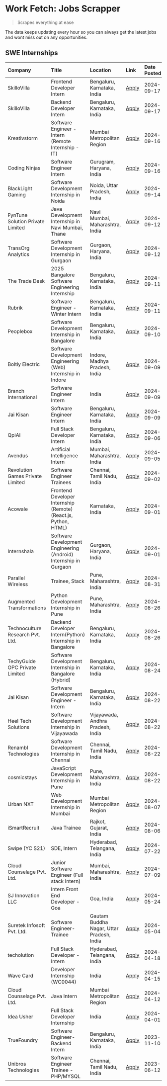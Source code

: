 # Work Fetch: Jobs Scrapper
> Scrapes everything at ease

The data keeps updating every hour so you can always get the latest jobs and wont miss out on any opportunities.

## SWE Internships
<!--START_SECTION:workfetch-->
| Company                          | Title                                                            | Location                                  | Link                                                                                                                                                                                                                                                                                      | Date Posted   |
|:---------------------------------|:-----------------------------------------------------------------|:------------------------------------------|:------------------------------------------------------------------------------------------------------------------------------------------------------------------------------------------------------------------------------------------------------------------------------------------|:--------------|
| SkilloVilla                      | Frontend Developer Intern                                        | Bengaluru, Karnataka, India               | [Apply](https://in.linkedin.com/jobs/view/frontend-developer-intern-at-skillovilla-4025873510?position=22&pageNum=0&refId=gtFRH8VUDCODGuu4xmJjqQ%3D%3D&trackingId=2pyEUZ64t7pjdnVPpsgucg%3D%3D&trk=public_jobs_jserp-result_search-card)                                                  | 2024-09-17    |
| SkilloVilla                      | Backend Developer Intern                                         | Bengaluru, Karnataka, India               | [Apply](https://in.linkedin.com/jobs/view/backend-developer-intern-at-skillovilla-4025860894?position=38&pageNum=0&refId=gtFRH8VUDCODGuu4xmJjqQ%3D%3D&trackingId=q6oWc0jAL0iMoB5Jyog9xg%3D%3D&trk=public_jobs_jserp-result_search-card)                                                   | 2024-09-17    |
| Kreativstorm                     | Software Engineer - Intern (Remote Internship - IT)              | Mumbai Metropolitan Region                | [Apply](https://in.linkedin.com/jobs/view/software-engineer-intern-remote-internship-it-at-kreativstorm-4027916502?position=21&pageNum=0&refId=gtFRH8VUDCODGuu4xmJjqQ%3D%3D&trackingId=7oEc13P5voiV42R9AxyPeA%3D%3D&trk=public_jobs_jserp-result_search-card)                             | 2024-09-16    |
| Coding Ninjas                    | Software Engineer Intern                                         | Gurugram, Haryana, India                  | [Apply](https://in.linkedin.com/jobs/view/software-engineer-intern-at-coding-ninjas-4025524828?position=51&pageNum=0&refId=gtFRH8VUDCODGuu4xmJjqQ%3D%3D&trackingId=e8MOAMDdz9Q2w%2BaZPFGFeg%3D%3D&trk=public_jobs_jserp-result_search-card)                                               | 2024-09-16    |
| BlackLight Gaming                | Software Development Internship in Noida                         | Noida, Uttar Pradesh, India               | [Apply](https://in.linkedin.com/jobs/view/software-development-internship-in-noida-at-blacklight-gaming-4026655870?position=4&pageNum=0&refId=gtFRH8VUDCODGuu4xmJjqQ%3D%3D&trackingId=QkS7US3j%2FJBGj2wsc3%2FmlQ%3D%3D&trk=public_jobs_jserp-result_search-card)                          | 2024-09-14    |
| FynTune Solution Private Limited | Java Development Internship in Navi Mumbai, Thane                | Navi Mumbai, Maharashtra, India           | [Apply](https://in.linkedin.com/jobs/view/java-development-internship-in-navi-mumbai-thane-at-fyntune-solution-private-limited-4024787489?position=16&pageNum=0&refId=gtFRH8VUDCODGuu4xmJjqQ%3D%3D&trackingId=iN8h62mEDMvk3EIVGAI9%2FA%3D%3D&trk=public_jobs_jserp-result_search-card)    | 2024-09-12    |
| TransOrg Analytics               | Software Development Internship in Gurgaon                       | Gurgaon, Haryana, India                   | [Apply](https://in.linkedin.com/jobs/view/software-development-internship-in-gurgaon-at-transorg-analytics-4024791052?position=35&pageNum=0&refId=gtFRH8VUDCODGuu4xmJjqQ%3D%3D&trackingId=hW0fhAmgGLyiGjd4AV63ZA%3D%3D&trk=public_jobs_jserp-result_search-card)                          | 2024-09-12    |
| The Trade Desk                   | 2025 Bangalore Software Engineering Internship                   | Bengaluru, Karnataka, India               | [Apply](https://in.linkedin.com/jobs/view/2025-bangalore-software-engineering-internship-at-the-trade-desk-3987456531?position=5&pageNum=0&refId=gtFRH8VUDCODGuu4xmJjqQ%3D%3D&trackingId=LNb5GO1zvIgvlVYxn7YYUw%3D%3D&trk=public_jobs_jserp-result_search-card)                           | 2024-09-11    |
| Rubrik                           | Software Engineer - Winter Intern                                | Bengaluru, Karnataka, India               | [Apply](https://in.linkedin.com/jobs/view/software-engineer-winter-intern-at-rubrik-4006567784?position=7&pageNum=0&refId=gtFRH8VUDCODGuu4xmJjqQ%3D%3D&trackingId=6yFe%2B6%2BBV7%2B68q095Fg3jQ%3D%3D&trk=public_jobs_jserp-result_search-card)                                            | 2024-09-11    |
| Peoplebox                        | Software Development Internship in Bangalore                     | Bengaluru, Karnataka, India               | [Apply](https://in.linkedin.com/jobs/view/software-development-internship-in-bangalore-at-peoplebox-4022411601?position=6&pageNum=0&refId=gtFRH8VUDCODGuu4xmJjqQ%3D%3D&trackingId=dwLe21mHEB1RTag7MjdOFQ%3D%3D&trk=public_jobs_jserp-result_search-card)                                  | 2024-09-10    |
| Boltly Electric                  | Software Development Engineering (Web) Internship in Indore      | Indore, Madhya Pradesh, India             | [Apply](https://in.linkedin.com/jobs/view/software-development-engineering-web-internship-in-indore-at-boltly-electric-4021686267?position=8&pageNum=0&refId=gtFRH8VUDCODGuu4xmJjqQ%3D%3D&trackingId=bjo1tG7jr6FIcVF%2FBVBnyg%3D%3D&trk=public_jobs_jserp-result_search-card)             | 2024-09-09    |
| Branch International             | Software Engineer Intern                                         | India                                     | [Apply](https://in.linkedin.com/jobs/view/software-engineer-intern-at-branch-international-3360513601?position=24&pageNum=0&refId=gtFRH8VUDCODGuu4xmJjqQ%3D%3D&trackingId=GB4AmSFkVNgn3xX1jOp0cg%3D%3D&trk=public_jobs_jserp-result_search-card)                                          | 2024-09-09    |
| Jai Kisan                        | Software Engineer Intern                                         | Bengaluru, Karnataka, India               | [Apply](https://in.linkedin.com/jobs/view/software-engineer-intern-at-jai-kisan-4024075360?position=34&pageNum=0&refId=gtFRH8VUDCODGuu4xmJjqQ%3D%3D&trackingId=0qMcxKNXrIjZztU2f4jnWA%3D%3D&trk=public_jobs_jserp-result_search-card)                                                     | 2024-09-09    |
| QpiAI                            | Full Stack Developer Intern                                      | Bengaluru, Karnataka, India               | [Apply](https://in.linkedin.com/jobs/view/full-stack-developer-intern-at-qpiai-4017395346?position=47&pageNum=0&refId=gtFRH8VUDCODGuu4xmJjqQ%3D%3D&trackingId=Fb1qvgl6zfVmZ%2F9lkXJUFg%3D%3D&trk=public_jobs_jserp-result_search-card)                                                    | 2024-09-06    |
| Avendus                          | Artificial Intelligence Intern                                   | Mumbai, Maharashtra, India                | [Apply](https://in.linkedin.com/jobs/view/artificial-intelligence-intern-at-avendus-4017956289?position=52&pageNum=0&refId=gtFRH8VUDCODGuu4xmJjqQ%3D%3D&trackingId=U6ybdiWHegrNs9CCNIoDeg%3D%3D&trk=public_jobs_jserp-result_search-card)                                                 | 2024-09-05    |
| Revolution Games Private Limited | Software Engineer Trainees                                       | Chennai, Tamil Nadu, India                | [Apply](https://in.linkedin.com/jobs/view/software-engineer-trainees-at-revolution-games-private-limited-4015912927?position=46&pageNum=0&refId=gtFRH8VUDCODGuu4xmJjqQ%3D%3D&trackingId=aLPVG1H4xq%2Fs%2Bi05N7Kp7g%3D%3D&trk=public_jobs_jserp-result_search-card)                        | 2024-09-02    |
| Acowale                          | Frontend Developer Internship (Remote) (React.js, Python, HTML)  | Karnataka, India                          | [Apply](https://in.linkedin.com/jobs/view/frontend-developer-internship-remote-react-js-python-html-at-acowale-4014663920?position=2&pageNum=0&refId=gtFRH8VUDCODGuu4xmJjqQ%3D%3D&trackingId=usLERczd7dcVcqI3r6MveQ%3D%3D&trk=public_jobs_jserp-result_search-card)                       | 2024-09-01    |
| Internshala                      | Software Development Engineering (Android) Internship in Gurgaon | Gurgaon, Haryana, India                   | [Apply](https://in.linkedin.com/jobs/view/software-development-engineering-android-internship-in-gurgaon-at-internshala-4015471580?position=10&pageNum=0&refId=gtFRH8VUDCODGuu4xmJjqQ%3D%3D&trackingId=s9l7lFbFm2S7UK1%2BiNRroA%3D%3D&trk=public_jobs_jserp-result_search-card)           | 2024-09-01    |
| Parallel Wireless                | Trainee, Stack                                                   | Pune, Maharashtra, India                  | [Apply](https://in.linkedin.com/jobs/view/trainee-stack-at-parallel-wireless-3905689841?position=50&pageNum=0&refId=gtFRH8VUDCODGuu4xmJjqQ%3D%3D&trackingId=HrV4rtiRCn3uxXdwExQrTQ%3D%3D&trk=public_jobs_jserp-result_search-card)                                                        | 2024-08-31    |
| Augmented Transformations        | Python Development Internship in Pune                            | Pune, Maharashtra, India                  | [Apply](https://in.linkedin.com/jobs/view/python-development-internship-in-pune-at-augmented-transformations-4010741884?position=20&pageNum=0&refId=gtFRH8VUDCODGuu4xmJjqQ%3D%3D&trackingId=Uy%2B1RVWEFiZMG%2Bx%2F%2BEdNSg%3D%3D&trk=public_jobs_jserp-result_search-card)                | 2024-08-26    |
| Technoculture Research Pvt. Ltd. | Backend Developer Intern(Python) Internship in Bangalore         | Bengaluru, Karnataka, India               | [Apply](https://in.linkedin.com/jobs/view/backend-developer-intern-python-internship-in-bangalore-at-technoculture-research-pvt-ltd-4010744714?position=31&pageNum=0&refId=gtFRH8VUDCODGuu4xmJjqQ%3D%3D&trackingId=3Krj6BtBCsFGcCMVJazfdw%3D%3D&trk=public_jobs_jserp-result_search-card) | 2024-08-26    |
| TechyGuide OPC Private Limited   | Software Development Internship in Bangalore (Hybrid)            | Bengaluru, Karnataka, India               | [Apply](https://in.linkedin.com/jobs/view/software-development-internship-in-bangalore-hybrid-at-techyguide-opc-private-limited-4009591646?position=45&pageNum=0&refId=gtFRH8VUDCODGuu4xmJjqQ%3D%3D&trackingId=vzhWzpwFOEgOzWD7VgeELA%3D%3D&trk=public_jobs_jserp-result_search-card)     | 2024-08-24    |
| Jai Kisan                        | Software Development Engineer - Intern                           | Bengaluru, Karnataka, India               | [Apply](https://in.linkedin.com/jobs/view/software-development-engineer-intern-at-jai-kisan-4027288169?position=14&pageNum=0&refId=gtFRH8VUDCODGuu4xmJjqQ%3D%3D&trackingId=KVD5OPQ2SR6YmHloDKePlw%3D%3D&trk=public_jobs_jserp-result_search-card)                                         | 2024-08-22    |
| Heel Tech Solutions              | Software Development Internship in Vijayawada                    | Vijayawada, Andhra Pradesh, India         | [Apply](https://in.linkedin.com/jobs/view/software-development-internship-in-vijayawada-at-heel-tech-solutions-4007906692?position=27&pageNum=0&refId=gtFRH8VUDCODGuu4xmJjqQ%3D%3D&trackingId=pnMSERoLgT%2FOpTzgk%2F3rww%3D%3D&trk=public_jobs_jserp-result_search-card)                  | 2024-08-22    |
| Renambl Technologies             | Software Development Internship in Chennai                       | Chennai, Tamil Nadu, India                | [Apply](https://in.linkedin.com/jobs/view/software-development-internship-in-chennai-at-renambl-technologies-4007910299?position=29&pageNum=0&refId=gtFRH8VUDCODGuu4xmJjqQ%3D%3D&trackingId=IkvhGMMaNKvWm%2BY%2FNSkP1A%3D%3D&trk=public_jobs_jserp-result_search-card)                    | 2024-08-22    |
| cosmicstays                      | JavaScript Development Internship in Pune                        | Pune, Maharashtra, India                  | [Apply](https://in.linkedin.com/jobs/view/javascript-development-internship-in-pune-at-cosmicstays-4007904825?position=41&pageNum=0&refId=gtFRH8VUDCODGuu4xmJjqQ%3D%3D&trackingId=riV5RIueaONNsf5XRsDAaA%3D%3D&trk=public_jobs_jserp-result_search-card)                                  | 2024-08-22    |
| Urban NXT                        | Web Development Internship in Mumbai                             | Mumbai Metropolitan Region                | [Apply](https://in.linkedin.com/jobs/view/web-development-internship-in-mumbai-at-urban-nxt-3995561641?position=57&pageNum=0&refId=gtFRH8VUDCODGuu4xmJjqQ%3D%3D&trackingId=fovLSGhGCfEd%2FPIe6c5dnQ%3D%3D&trk=public_jobs_jserp-result_search-card)                                       | 2024-08-07    |
| iSmartRecruit                    | Java Trainee                                                     | Rajkot, Gujarat, India                    | [Apply](https://in.linkedin.com/jobs/view/java-trainee-at-ismartrecruit-3992301825?position=30&pageNum=0&refId=gtFRH8VUDCODGuu4xmJjqQ%3D%3D&trackingId=SStFAfkR2OvijGShhdIFQw%3D%3D&trk=public_jobs_jserp-result_search-card)                                                             | 2024-08-06    |
| Swipe (YC S21)                   | SDE, Intern                                                      | Hyderabad, Telangana, India               | [Apply](https://in.linkedin.com/jobs/view/sde-intern-at-swipe-yc-s21-3980368092?position=54&pageNum=0&refId=gtFRH8VUDCODGuu4xmJjqQ%3D%3D&trackingId=sIb6GdLB5EKYPp6ZUxcRqQ%3D%3D&trk=public_jobs_jserp-result_search-card)                                                                | 2024-07-22    |
| Cloud Counselage Pvt. Ltd.       | Junior Software Engineer (Full stack Intern)                     | Mumbai, Maharashtra, India                | [Apply](https://in.linkedin.com/jobs/view/junior-software-engineer-full-stack-intern-at-cloud-counselage-pvt-ltd-3967725851?position=17&pageNum=0&refId=gtFRH8VUDCODGuu4xmJjqQ%3D%3D&trackingId=XVP2IrGQIHFxSCHEqBWMxA%3D%3D&trk=public_jobs_jserp-result_search-card)                    | 2024-07-09    |
| SJ Innovation LLC                | Intern Front End Developer - Goa                                 | Goa, India                                | [Apply](https://in.linkedin.com/jobs/view/intern-front-end-developer-goa-at-sj-innovation-llc-3931678611?position=12&pageNum=0&refId=gtFRH8VUDCODGuu4xmJjqQ%3D%3D&trackingId=nxw2oNUKS7yl6GGie0ZiIA%3D%3D&trk=public_jobs_jserp-result_search-card)                                       | 2024-05-24    |
| Suretek Infosoft Pvt. Ltd.       | Software Engineer-Trainee                                        | Gautam Buddha Nagar, Uttar Pradesh, India | [Apply](https://in.linkedin.com/jobs/view/software-engineer-trainee-at-suretek-infosoft-pvt-ltd-3916999948?position=39&pageNum=0&refId=gtFRH8VUDCODGuu4xmJjqQ%3D%3D&trackingId=Z5AZk3x3bcwujSq1gkPlSg%3D%3D&trk=public_jobs_jserp-result_search-card)                                     | 2024-05-04    |
| techolution                      | Full Stack Developer - Intern                                    | Hyderabad, Telangana, India               | [Apply](https://in.linkedin.com/jobs/view/full-stack-developer-intern-at-techolution-3904814977?position=56&pageNum=0&refId=gtFRH8VUDCODGuu4xmJjqQ%3D%3D&trackingId=ItyNm5Vvyuxom8tfpt28OQ%3D%3D&trk=public_jobs_jserp-result_search-card)                                                | 2024-04-18    |
| Wave Card                        | Developer Internship (WC0044)                                    | India                                     | [Apply](https://in.linkedin.com/jobs/view/developer-internship-wc0044-at-wave-card-3900079966?position=60&pageNum=0&refId=gtFRH8VUDCODGuu4xmJjqQ%3D%3D&trackingId=XbcJWL3Bdbsk2zeIdP22Bg%3D%3D&trk=public_jobs_jserp-result_search-card)                                                  | 2024-04-15    |
| Cloud Counselage Pvt. Ltd.       | Java Intern                                                      | Mumbai Metropolitan Region                | [Apply](https://in.linkedin.com/jobs/view/java-intern-at-cloud-counselage-pvt-ltd-3896025667?position=40&pageNum=0&refId=gtFRH8VUDCODGuu4xmJjqQ%3D%3D&trackingId=UosI%2FLdde2M1rJTkguvz9g%3D%3D&trk=public_jobs_jserp-result_search-card)                                                 | 2024-04-12    |
| Idea Usher                       | Full Stack Developer Internship                                  | India                                     | [Apply](https://in.linkedin.com/jobs/view/full-stack-developer-internship-at-idea-usher-3879565540?position=25&pageNum=0&refId=gtFRH8VUDCODGuu4xmJjqQ%3D%3D&trackingId=LD5PkqW0PBxeU2wYX6u6vg%3D%3D&trk=public_jobs_jserp-result_search-card)                                             | 2024-04-01    |
| TrueFoundry                      | Software Engineer-Backend Intern                                 | Bengaluru, Karnataka, India               | [Apply](https://in.linkedin.com/jobs/view/software-engineer-backend-intern-at-truefoundry-3779508170?position=43&pageNum=0&refId=gtFRH8VUDCODGuu4xmJjqQ%3D%3D&trackingId=d4%2FLAphc%2FqNWzNMoImOcqg%3D%3D&trk=public_jobs_jserp-result_search-card)                                       | 2023-11-10    |
| Unibros Technologies             | Software Engineer Trainee - PHP/MYSQL                            | Chennai, Tamil Nadu, India                | [Apply](https://in.linkedin.com/jobs/view/software-engineer-trainee-php-mysql-at-unibros-technologies-3656599241?position=49&pageNum=0&refId=gtFRH8VUDCODGuu4xmJjqQ%3D%3D&trackingId=%2FEBA5W8kYtyAmaU6n7znhA%3D%3D&trk=public_jobs_jserp-result_search-card)                             | 2023-06-12    |
<!--END_SECTION:workfetch-->
